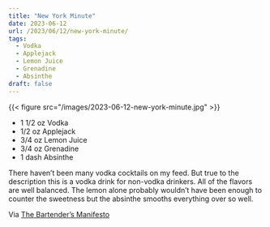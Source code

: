 ```yaml
---
title: "New York Minute"
date: 2023-06-12
url: /2023/06/12/new-york-minute/
tags:
  - Vodka
  - Applejack
  - Lemon Juice
  - Grenadine
  - Absinthe
draft: false
---
```



{{< figure src="/images/2023-06-12-new-york-minute.jpg" >}}

* 1 1/2 oz Vodka
* 1/2 oz Applejack
* 3/4 oz Lemon Juice
* 3/4 oz Grenadine
* 1 dash Absinthe

There haven’t been many vodka cocktails on my feed. But true to the description this is a vodka drink for non-vodka drinkers. All of the flavors are well balanced. The lemon alone probably wouldn’t have been enough to counter the sweetness but the absinthe smooths everything over so well.

Via [The Bartender’s Manifesto](https://www.amazon.com/Bartenders-Manifesto-Think-Create-Cocktails/dp/0593137981)